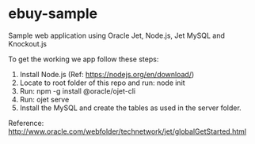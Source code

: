 # ebuy-sample
Sample web application using Oracle Jet, Node.js, Jet MySQL and Knockout.js

To get the working we app follow these steps:
1. Install Node.js (Ref: https://nodejs.org/en/download/)
2. Locate to root folder of this repo and run: node init
3. Run: npm -g install @oracle/ojet-cli
4. Run: ojet serve
5. Install the MySQL and create the tables as used in the server folder.

Reference: http://www.oracle.com/webfolder/technetwork/jet/globalGetStarted.html
